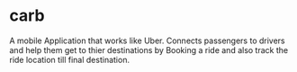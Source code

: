 # carb

A mobile Application that works like Uber. Connects passengers to drivers and help them get to thier destinations by Booking a ride and also track the ride location till final destination.
